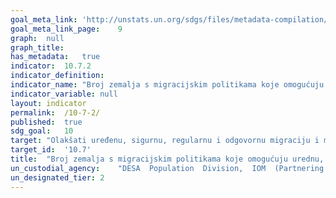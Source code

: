 ```yaml
---
goal_meta_link:	'http://unstats.un.org/sdgs/files/metadata-compilation/Metadata-Goal-10.pdf'
goal_meta_link_page:	9
graph:	null
graph_title:	
has_metadata:	true
indicator:	10.7.2
indicator_definition:	
indicator_name:	"Broj zemalja s migracijskim politikama koje omogućuju urednu, sigurnu, redovitu i odgovornu migraciju i mobilnost ljudi"
indicator_variable:	null
layout:	indicator
permalink:	/10-7-2/
published:	true  
sdg_goal:	10
target:	"Olakšati uređenu, sigurnu, regularnu i odgovornu migraciju i mobilnost ljudi, uključujući kroz provedbu planiranih i dobro vođenih migracijskih politika"
target_id:	'10.7'
title:	"Broj zemalja s migracijskim politikama koje omogućuju urednu, sigurnu, redovitu i odgovornu migraciju i mobilnost ljudi"
un_custodial_agency:	"DESA  Population  Division,  IOM  (Partnering  Agencies:  World  Bank,  Global  Migration  Group,  UNHCR,  UNODC)"
un_designated_tier:	2
---
```

